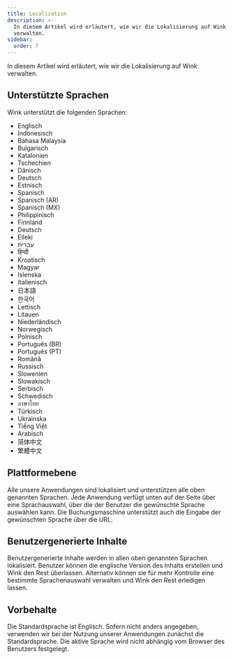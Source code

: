 ```yaml
---
title: Localization
description: >-
  In diesem Artikel wird erläutert, wie wir die Lokalisierung auf Wink
  verwalten.
sidebar:
  order: 7
---
```

In diesem Artikel wird erläutert, wie wir die Lokalisierung auf Wink verwalten.

## Unterstützte Sprachen

Wink unterstützt die folgenden Sprachen:

* Englisch
* Indonesisch
* Bahasa Malaysia
* Bulgarisch
* Katalonien
* Tschechien
* Dänisch
* Deutsch
* Estnisch
* Spanisch
* Spanisch (AR)
* Spanisch (MX)
* Philippinisch
* Finnland
* Deutsch
* Elleki
* עברית
* हिन्दी
* Kroatisch
* Magyar
* Islenska
* Italienisch
* 日本語
* 한국어
* Lettisch
* Litauen
* Niederländisch
* Norwegisch
* Polnisch
* Português (BR)
* Português (PT)
* Română
* Russisch
* Slowenien
* Slowakisch
* Serbisch
* Schwedisch
* ภาษาไทย
* Türkisch
* Ukrainska
* Tiếng Việt
* Arabisch
* 简体中文
* 繁體中文

## Plattformebene

Alle unsere Anwendungen sind lokalisiert und unterstützen alle oben genannten Sprachen. Jede Anwendung verfügt unten auf der Seite über eine Sprachauswahl, über die der Benutzer die gewünschte Sprache auswählen kann. Die Buchungsmaschine unterstützt auch die Eingabe der gewünschten Sprache über die URL.

## Benutzergenerierte Inhalte

Benutzergenerierte Inhalte werden in allen oben genannten Sprachen lokalisiert. Benutzer können die englische Version des Inhalts erstellen und Wink den Rest überlassen. Alternativ können sie für mehr Kontrolle eine bestimmte Sprachenauswahl verwalten und Wink den Rest erledigen lassen.

## Vorbehalte

Die Standardsprache ist Englisch. Sofern nicht anders angegeben, verwenden wir bei der Nutzung unserer Anwendungen zunächst die Standardsprache. Die aktive Sprache wird nicht abhängig vom Browser des Benutzers festgelegt.

